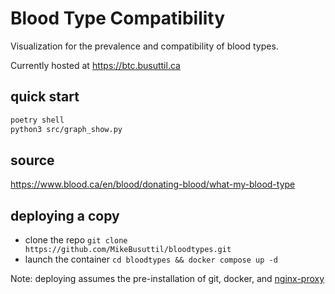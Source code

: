 # Blood Type Compatibility

Visualization for the prevalence and compatibility of blood types.

Currently hosted at https://btc.busuttil.ca

## quick start

```bash
poetry shell
python3 src/graph_show.py
```

## source

https://www.blood.ca/en/blood/donating-blood/what-my-blood-type

## deploying a copy

- clone the repo `git clone https://github.com/MikeBusuttil/bloodtypes.git`
- launch the container `cd bloodtypes && docker compose up -d`

Note: deploying assumes the pre-installation of git, docker, and [nginx-proxy](https://github.com/nginx-proxy/nginx-proxy)

